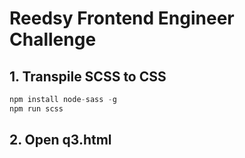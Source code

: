 # Reedsy Frontend Engineer Challenge

## 1. Transpile SCSS to CSS
```javascript
npm install node-sass -g
npm run scss
```

## 2. Open q3.html